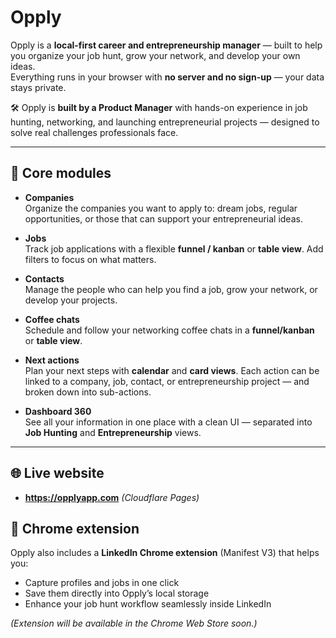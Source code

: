 # Opply

Opply is a **local-first career and entrepreneurship manager** — built to help you organize your job hunt, grow your network, and develop your own ideas.  
Everything runs in your browser with **no server and no sign-up** — your data stays private.

🛠️ Opply is **built by a Product Manager** with hands-on experience in job hunting, networking, and launching entrepreneurial projects — designed to solve real challenges professionals face.

---

## 🚀 Core modules

- **Companies**  
  Organize the companies you want to apply to: dream jobs, regular opportunities, or those that can support your entrepreneurial ideas.

- **Jobs**  
  Track job applications with a flexible **funnel / kanban** or **table view**. Add filters to focus on what matters.

- **Contacts**  
  Manage the people who can help you find a job, grow your network, or develop your projects.

- **Coffee chats**  
  Schedule and follow your networking coffee chats in a **funnel/kanban** or **table view**.

- **Next actions**  
  Plan your next steps with **calendar** and **card views**. Each action can be linked to a company, job, contact, or entrepreneurship project — and broken down into sub-actions.

- **Dashboard 360**  
  See all your information in one place with a clean UI — separated into **Job Hunting** and **Entrepreneurship** views.

---

## 🌐 Live website
- **https://opplyapp.com** *(Cloudflare Pages)*

## 🧩 Chrome extension
Opply also includes a **LinkedIn Chrome extension** (Manifest V3) that helps you:  
- Capture profiles and jobs in one click  
- Save them directly into Opply’s local storage  
- Enhance your job hunt workflow seamlessly inside LinkedIn  

*(Extension will be available in the Chrome Web Store soon.)*

